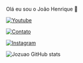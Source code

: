 
Olá eu sou o João Henrique 👋

[![Youtube](https://img.shilds.io/badge/Youtube-FF0000?style=for-the-bedge&logo=youtube&logoColor=white)](https://youtube.com/c/onlyjuao.com)

[![Contato](https://img.shields.io/badge/Gmail-D14836?style=for-the-badge&logo=gmail&logoColor=white)](joaosilvamoura0t@gmail.com)

[![Instagram](https://img.shields.io/badge/Instagram-E4405F?style=for-the-badge&logo=instagram&logoColor=white)](www.instagram.com/onlyj.uao/)

![Jozuao GitHub stats](https://github-readme-stats.vercel.app/api?username=Jozuao&show_icons=true&theme=dracula)

